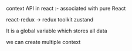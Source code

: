 context API  in react :- 
associated with pure React 

<!-- state managements -->
react-redux -> redux toolkit
zustand

<!-- context api -->
It is a global variable which stores all data 

we can create multiple context